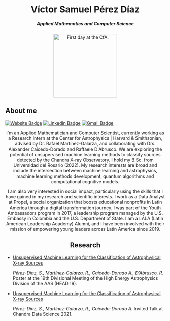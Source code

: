 <h1 align="center"><a>
Víctor Samuel Pérez Díaz</a></h1>
<h5 align="center">Applied Mathematics and Computer Science</h5>
<p align="center">
  <img top="500" height="200" width="200" alt="First day at the CfA." src="https://pbs.twimg.com/profile_images/1580573182360272896/2Ru5bEvs_400x400.jpg">
</p>



## About me
[![Website Badge](https://img.shields.io/badge/-samuelperezdi.com-c14438?style=flat-square&logo=Website&logoColor=white&link=https://samuelperezdi.com)](https://samuelperezdi.com)
[![Linkedin Badge](https://img.shields.io/badge/-samuelperezdiaz-blue?style=flat-square&logo=Linkedin&logoColor=white&link=https://www.linkedin.com/in/samuelperezdiaz/)](https://www.linkedin.com/in/samuelperezdiaz/)
[![Gmail Badge](https://img.shields.io/badge/-vperezdiaz@cfa.harvard.edu-c14438?style=flat-square&logo=Gmail&logoColor=white&link=mailto:vperezdiaz@cfa.harvard.edu)](mailto:vperezdiaz@cfa.harvard.edu)
<a target="_blank" align="center">
 
I'm an Applied Mathematician and Computer Scientist, currently working as a Research Intern at the Center for Astrophysics | Harvard & Smithsonian, advised by Dr. Rafael Martínez-Galarza, and collaborating with Drs. Alexander Caicedo-Dorado and Raffaele D'Abrusco. We are exploring the potential of unsupervised machine learning methods to classify sources detected by the Chandra X-ray Observatory. I hold my B.Sc. from Universidad del Rosario (2022). My research interests are broad and include the intersection between machine learning and astrophysics, machine learning methods development, quantum algorithms and computational cognitive models.


I am also very interested in social impact, particularly using the skills that I have gained in my research and scientific interests. I work as a Data Analyst at Propel, a social organization that boosts educational nonprofits in Latin America through a digital transformation journey. I was part of the Youth Ambassadors program in 2017, a leadership program managed by the U.S. Embassy in Colombia and the U.S. Department of State. I am a LALA (Latin American Leadership Academy) Alumni, and I have been involved with their mission of empowering young leaders across Latin America since 2019.

## Research

<!-- BLOG-POST-LIST:START -->

- [Unsupervised Machine Learning for the Classification of Astrophysical X-ray Sources](https://baas.aas.org/pub/2022n3i108p17/release/1j)

  *Pérez-Díaz, S., Martínez-Galarza, R., Caicedo-Dorado A., D’Abrusco, R.*
  Poster at the 19th Divisional Meeting of the High Energy Astrophysics Division of the AAS (HEAD 19).

- [Unsupervised Machine Learning for the Classification of Astrophysical X-ray Sources](https://cxc.harvard.edu/cdo/cds2021/abstracts.html#Session7_Talk5)

  *Pérez-Díaz, S., Martínez-Galarza, R., Caicedo-Dorado A.*
  Invited Talk at Chandra Data Science 2021.
  
<!-- BLOG-POST-LIST:END -->
